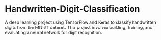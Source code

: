 # Handwritten-Digit-Classification
A deep learning project using TensorFlow and Keras to classify handwritten digits from the MNIST dataset. This project involves building, training, and evaluating a neural network for digit recognition.
